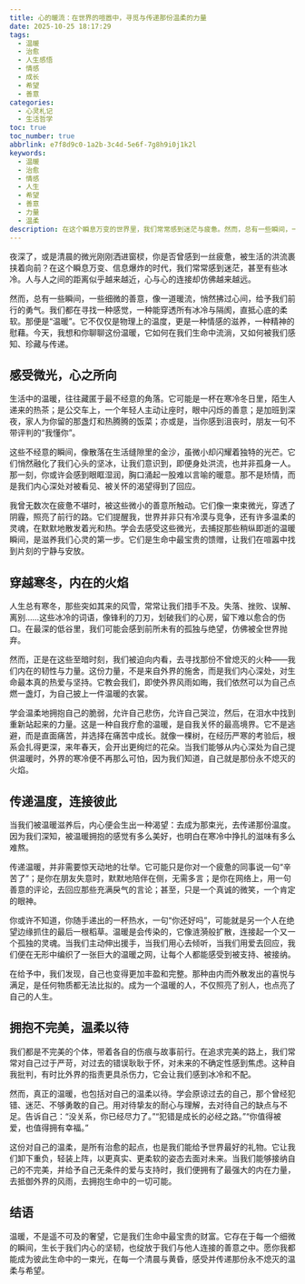 ```yaml
---
title: 心的暖流：在世界的喧嚣中，寻觅与传递那份温柔的力量
date: 2025-10-25 18:17:29
tags:
  - 温暖
  - 治愈
  - 人生感悟
  - 情感
  - 成长
  - 希望
  - 善意
categories:
  - 心灵札记
  - 生活哲学
toc: true
toc_number: true
abbrlink: e7f8d9c0-1a2b-3c4d-5e6f-7g8h9i0j1k2l
keywords:
  - 温暖
  - 治愈
  - 情感
  - 人生
  - 希望
  - 善意
  - 力量
  - 温柔
description: 在这个瞬息万变的世界里，我们常常感到迷茫与疲惫。然而，总有一些瞬间，一些细微的善意，像一道暖流，悄然拂过心间，给予我们前行的勇气。本文将带你一同感受、寻觅并传递那份无处不在的温柔力量，让心在温暖中得以安放与滋养。
---
```


夜深了，或是清晨的微光刚刚洒进窗棂，你是否曾感到一丝疲惫，被生活的洪流裹挟着向前？在这个瞬息万变、信息爆炸的时代，我们常常感到迷茫，甚至有些冰冷。人与人之间的距离似乎越来越近，心与心的连接却仿佛越来越远。

然而，总有一些瞬间，一些细微的善意，像一道暖流，悄然拂过心间，给予我们前行的勇气。我们都在寻找一种感觉，一种能穿透所有冰冷与隔阂，直抵心底的柔软。那便是“温暖”。它不仅仅是物理上的温度，更是一种情感的滋养，一种精神的慰藉。今天，我想和你聊聊这份温暖，它如何在我们生命中流淌，又如何被我们感知、珍藏与传递。

## 感受微光，心之所向

生活中的温暖，往往藏匿于最不经意的角落。它可能是一杯在寒冷冬日里，陌生人递来的热茶；是公交车上，一个年轻人主动让座时，眼中闪烁的善意；是加班到深夜，家人为你留的那盏灯和热腾腾的饭菜；亦或是，当你感到沮丧时，朋友一句不带评判的“我懂你”。

这些不经意的瞬间，像散落在生活缝隙里的金沙，虽微小却闪耀着独特的光芒。它们悄然融化了我们心头的坚冰，让我们意识到，即便身处洪流，也并非孤身一人。那一刻，你或许会感到眼眶湿润，胸口涌起一股难以言喻的暖意。那不是矫情，而是我们内心深处对被看见、被关怀的渴望得到了回应。

我曾无数次在疲惫不堪时，被这些微小的善意所触动。它们像一束束微光，穿透了阴霾，照亮了前行的路。它们提醒我，世界并非只有冷漠与竞争，还有许多温柔的灵魂，在默默地散发着光和热。学会去感受这些微光，去捕捉那些稍纵即逝的温暖瞬间，是滋养我们心灵的第一步。它们是生命中最宝贵的馈赠，让我们在喧嚣中找到片刻的宁静与安放。

## 穿越寒冬，内在的火焰

人生总有寒冬，那些突如其来的风雪，常常让我们措手不及。失落、挫败、误解、离别……这些冰冷的词语，像锋利的刀刃，划破我们的心房，留下难以愈合的伤口。在最深的低谷里，我们可能会感到前所未有的孤独与绝望，仿佛被全世界抛弃。

然而，正是在这些至暗时刻，我们被迫向内看，去寻找那份不曾熄灭的火种——我们内在的韧性与力量。这份力量，不是来自外界的施舍，而是我们内心深处，对生命最本真的热爱与坚持。它教会我们，即使外界风雨如晦，我们依然可以为自己点燃一盏灯，为自己披上一件温暖的衣裳。

学会温柔地拥抱自己的脆弱，允许自己悲伤，允许自己哭泣，然后，在泪水中找到重新站起来的力量。这是一种自我疗愈的温暖，是自我关怀的最高境界。它不是逃避，而是直面痛苦，并选择在痛苦中成长。就像一棵树，在经历严寒的考验后，根系会扎得更深，来年春天，会开出更绚烂的花朵。当我们能够从内心深处为自己提供温暖时，外界的寒冷便不再那么可怕，因为我们知道，自己就是那份永不熄灭的火焰。

## 传递温度，连接彼此

当我们被温暖滋养后，内心便会生出一种渴望：去成为那束光，去传递那份温度。因为我们深知，被温暖拥抱的感觉有多么美好，也明白在寒冷中挣扎的滋味有多么难熬。

传递温暖，并非需要惊天动地的壮举。它可能只是你对一个疲惫的同事说一句“辛苦了”；是你在朋友失意时，默默地陪伴在侧，无需多言；是你在网络上，用一句善意的评论，去回应那些充满戾气的言论；甚至，只是一个真诚的微笑，一个肯定的眼神。

你或许不知道，你随手递出的一杯热水，一句“你还好吗”，可能就是另一个人在绝望边缘抓住的最后一根稻草。温暖是会传染的，它像涟漪般扩散，连接起一个又一个孤独的灵魂。当我们主动伸出援手，当我们用心去倾听，当我们用爱去回应，我们便在无形中编织了一张巨大的温暖之网，让每个人都能感受到被支持、被接纳。

在给予中，我们发现，自己也变得更加丰盈和完整。那种由内而外散发出的喜悦与满足，是任何物质都无法比拟的。成为一个温暖的人，不仅照亮了别人，也点亮了自己的人生。

## 拥抱不完美，温柔以待

我们都是不完美的个体，带着各自的伤痕与故事前行。在追求完美的路上，我们常常对自己过于严苛，对过去的错误耿耿于怀，对未来的不确定性感到焦虑。这种自我批判，有时比外界的指责更具杀伤力，它会让我们感到冰冷和不配。

然而，真正的温暖，也包括对自己的温柔以待。学会原谅过去的自己，那个曾经犯错、迷茫、不够勇敢的自己。用对待挚友的耐心与理解，去对待自己的缺点与不足。告诉自己：“没关系，你已经尽力了。”“犯错是成长的必经之路。”“你值得被爱，也值得拥有幸福。”

这份对自己的温柔，是所有治愈的起点，也是我们能给予世界最好的礼物。它让我们卸下重负，轻装上阵，以更真实、更柔软的姿态去面对未来。当我们能够接纳自己的不完美，并给予自己无条件的爱与支持时，我们便拥有了最强大的内在力量，去抵御外界的风雨，去拥抱生命中的一切可能。

## 结语

温暖，不是遥不可及的奢望，它是我们生命中最宝贵的财富。它存在于每一个细微的瞬间，生长于我们内心的坚韧，也绽放于我们与他人连接的善意之中。愿你我都能成为彼此生命中的一束光，在每一个清晨与黄昏，感受并传递那份永不熄灭的温柔与希望。